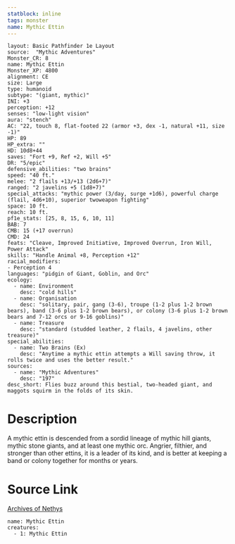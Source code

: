 ```yaml
---
statblock: inline
tags: monster
name: Mythic Ettin
---
```

```statblock
layout: Basic Pathfinder 1e Layout
source:  "Mythic Adventures"
Monster_CR: 8
name: Mythic Ettin
Monster_XP: 4800
alignment: CE
size: Large
type: humanoid
subtype: "(giant, mythic)"
INI: +3
perception: +12
senses: "low-light vision"
aura: "stench"
AC: "22, touch 8, flat-footed 22 (armor +3, dex -1, natural +11, size -1)"
HP: 89
HP_extra: ""
HD: 10d8+44
saves: "Fort +9, Ref +2, Will +5"
DR: "5/epic"
defensive_abilities: "two brains"
speed: "40 ft."
melee: "2 flails +13/+13 (2d6+7)"
ranged: "2 javelins +5 (1d8+7)"
special_attacks: "mythic power (3/day, surge +1d6), powerful charge (flail, 4d6+10), superior twoweapon fighting"
space: 10 ft.
reach: 10 ft.
pf1e_stats: [25, 8, 15, 6, 10, 11]
BAB: 7
CMB: 15 (+17 overrun)
CMD: 24
feats: "Cleave, Improved Initiative, Improved Overrun, Iron Will, Power Attack"
skills: "Handle Animal +8, Perception +12"
racial_modifiers:
- Perception 4
languages: "pidgin of Giant, Goblin, and Orc"
ecology:
  - name: Environment
    desc: "cold hills"
  - name: Organisation
    desc: "solitary, pair, gang (3-6), troupe (1-2 plus 1-2 brown bears), band (3-6 plus 1-2 brown bears), or colony (3-6 plus 1-2 brown bears and 7-12 orcs or 9-16 goblins)"
  - name: Treasure
    desc: "standard (studded leather, 2 flails, 4 javelins, other treasure)"
special_abilities:
  - name: Two Brains (Ex)
    desc: "Anytime a mythic ettin attempts a Will saving throw, it rolls twice and uses the better result."
sources:
  - name: "Mythic Adventures"
    desc: "197"
desc_short: Flies buzz around this bestial, two-headed giant, and maggots squirm in the folds of its skin.
```
# Description
A mythic ettin is descended from a sordid lineage of mythic hill giants, mythic stone giants, and at least one mythic orc. Angrier, filthier, and stronger than other ettins, it is a leader of its kind, and is better at keeping a band or colony together for months or years.
# Source Link
[Archives of Nethys](https://aonprd.com/MythicMonsterDisplay.aspx?ItemName=Ettin)
```encounter-table
name: Mythic Ettin
creatures:
  - 1: Mythic Ettin
```
